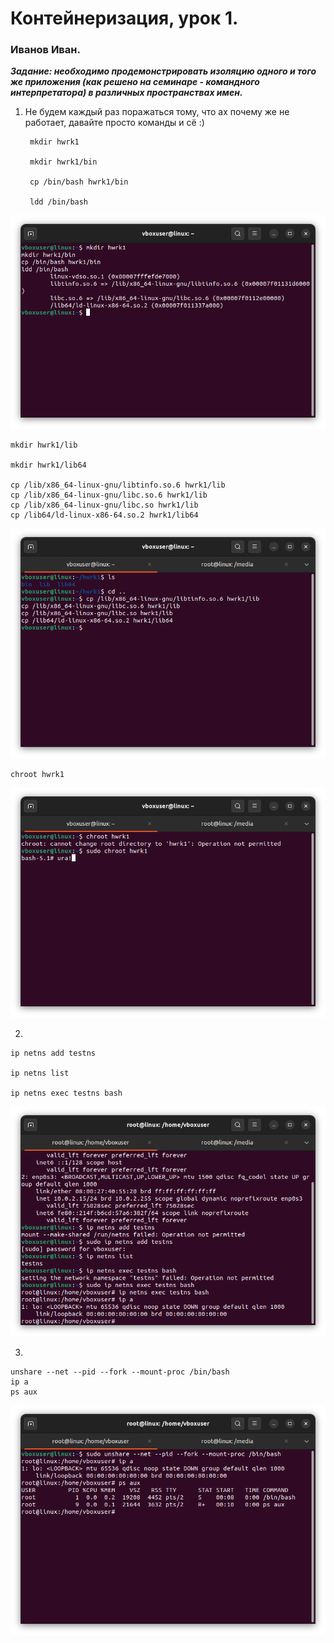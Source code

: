 # Контейнеризация, урок 1. 
### Иванов Иван.

***Задание: необходимо продемонстрировать изоляцию одного и того же приложения (как решено на семинаре - командного интерпретатора) в различных пространствах имен.***

1. Не будем каждый раз поражаться тому, что ах почему же не работает, давайте просто команды и сё :)





        mkdir hwrk1

        mkdir hwrk1/bin

        cp /bin/bash hwrk1/bin

        ldd /bin/bash


![](1.png)

    mkdir hwrk1/lib

    mkdir hwrk1/lib64

    cp /lib/x86_64-linux-gnu/libtinfo.so.6 hwrk1/lib
    cp /lib/x86_64-linux-gnu/libc.so.6 hwrk1/lib
    cp /lib/x86_64-linux-gnu/libc.so hwrk1/lib
    cp /lib64/ld-linux-x86-64.so.2 hwrk1/lib64

![](2.png)

    chroot hwrk1

![](3.png)

2. 

    ip netns add testns

    ip netns list

    ip netns exec testns bash

![](4.png)

3.

    unshare --net --pid --fork --mount-proc /bin/bash
    ip a
    ps aux
![](5.png)
